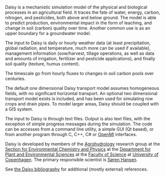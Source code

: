 Daisy is a mechanistic simulation model of the physical and biological processes in an agricultural field.  It traces the fate of water, energy, carbon, nitrogen, and pesticides, both above and below ground.  The model is able to predict production, environmental impact in the form of leaching, and change in soil (carbon) quality over time.  Another common use is as an upper boundary for a groundwater model.

The input to Daisy is daily or hourly weather data (at least precipitation, global radiation, and temperature, much more can be used if available), management information (sow/harvest, tillage operations, as well as data and amounts of irrigation, fertilizer and pesticide applications), and finally soil quality (texture, humus content).

The timescale go from hourly fluxes to changes in soil carbon pools over centuries.

The default one dimensional Daisy transport model assumes homogeneous fields, with no significant horizontal transport.  An optional two dimensional transport model exists is included, and has been used for simulating row crops and drain pipes.  To model larger areas, Daisy should be coupled with a GIS system.

The input to Daisy is through text files.  Output is also text files, with the exception of simple progress messages during the simulation.  The code can be accesses from a command line utility, a simple GUI (Qt based), or from another program through C, C++, C# or [OpenMI](OpenMI.md) interfaces.

Daisy is developed by members of the [Agrohydrology](http://plen.ku.dk/english/research/env_chem_phys/agrohydrology/) research group at the [Section for Environmental Chemistry and Physics](http://plen.ku.dk/english/research/env_chem_phys/) at the [Department for Plant and Environmental Sciences](http://plen.ku.dk/) at the [Faculty of Science](http://www.science.ku.dk/) at [University of Copenhagen](http://www.ku.dk/).  The primary responsible scientist is [Søren Hansen](SorenHansen.md).

See [the Daisy bibliography](Literature.md) for additional (mostly external) references.